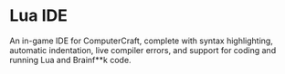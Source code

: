 
Lua IDE
=======

An in-game IDE for ComputerCraft, complete with syntax highlighting, automatic indentation, live compiler errors, and support for coding and running Lua and Brainf**k code.
